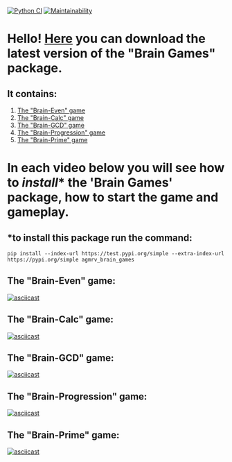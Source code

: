 [![Python CI](https://github.com/agmrv/python-project-lvl1/workflows/Python%20CI/badge.svg)](https://github.com/agmrv/python-project-lvl1/actions)
[![Maintainability](https://api.codeclimate.com/v1/badges/b2cb282c36fe9254b9fd/maintainability)](https://codeclimate.com/github/agmrv/python-project-lvl1/maintainability)

# Hello! [Here](https://test.pypi.org/project/agmrv-brain-games/#files) you can download the latest version of the "Brain Games" package.

## It contains:
1. [The "Brain-Even" game](#the-brain-even-game)
2. [The "Brain-Calc" game](#the-brain-calc-game)
3. [The "Brain-GCD" game](#the-brain-gcd-game)
4. [The "Brain-Progression" game](#the-brain-progression-game)
5. [The "Brain-Prime" game](#the-brain-prime-game)

# In each video below you will see how to *install** the 'Brain Games' package,  how to start the game and gameplay.
## *to install this package run the command: 
`pip install --index-url https://test.pypi.org/simple --extra-index-url https://pypi.org/simple agmrv_brain_games`

## The "Brain-Even" game:
[![asciicast](https://asciinema.org/a/Vpqpuybx8aBbJFYc1YljEGiCN.svg)](https://asciinema.org/a/Vpqpuybx8aBbJFYc1YljEGiCN)
## The "Brain-Calc" game:
[![asciicast](https://asciinema.org/a/Jj4QIPl11QiKxqwwVKsEuU3KO.svg)](https://asciinema.org/a/Jj4QIPl11QiKxqwwVKsEuU3KO)
## The "Brain-GCD" game:
[![asciicast](https://asciinema.org/a/7Mqm9jxTYIABXRmChgZsvHu6p.svg)](https://asciinema.org/a/7Mqm9jxTYIABXRmChgZsvHu6p)
## The "Brain-Progression" game:
[![asciicast](https://asciinema.org/a/TttvIucfG7cAlso6o1txDMFBF.svg)](https://asciinema.org/a/TttvIucfG7cAlso6o1txDMFBF)
## The "Brain-Prime" game:
[![asciicast](https://asciinema.org/a/0mltNNh1CQRbAfN8oCjPzwmyO.svg)](https://asciinema.org/a/0mltNNh1CQRbAfN8oCjPzwmyO)